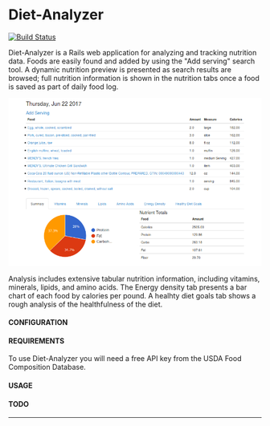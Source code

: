 Diet-Analyzer
==============================
[![Build Status](https://travis-ci.org/tomb7890/diet-analyzer.svg?branch=master)](https://travis-ci.org/tomb7890/diet-analyzer) 

 Diet-Analyzer is a Rails web application for analyzing and tracking nutrition data.
Foods are easily found and added by using the "Add serving" search tool. A dynamic nutrition preview is presented as search results are browsed; full nutrition information is shown in the nutrition tabs once a food is saved as part of daily food log.

![Diet Analyzer screenshot](https://raw.githubusercontent.com/tomb7890/diet-analyzer/master/app/assets/images/sample-diet-screen-capture.png)


Analysis includes extensive tabular nutrition information, including vitamins, minerals, lipids, and amino acids. The Energy density tab presents a bar chart of each food by calories per pound. A healhty diet goals tab shows a rough analysis of the healthfulness of the diet.

#### CONFIGURATION

#### REQUIREMENTS
 To use Diet-Analyzer you will need a free API key from the USDA Food Composition Database.

#### USAGE

#### TODO


----------------
